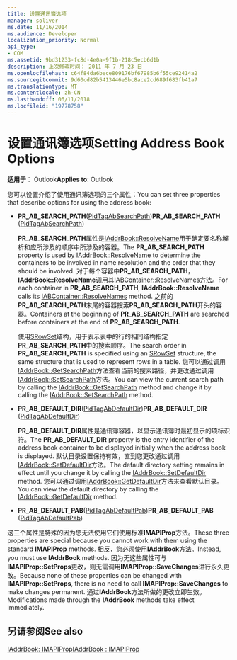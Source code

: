 ```yaml
---
title: 设置通讯簿选项
manager: soliver
ms.date: 11/16/2014
ms.audience: Developer
localization_priority: Normal
api_type:
- COM
ms.assetid: 9bd31233-fc8d-4e0a-9f1b-218c5ecb6d1b
description: 上次修改时间： 2011 年 7 月 23 日
ms.openlocfilehash: c64f84da6bece809176bf67985b6f55ce92414a2
ms.sourcegitcommit: 9d60cd82b5413446e5bc8ace2cd689f683fb41a7
ms.translationtype: MT
ms.contentlocale: zh-CN
ms.lasthandoff: 06/11/2018
ms.locfileid: "19778758"
---
```

# <a name="setting-address-book-options"></a><span data-ttu-id="8aad1-103">设置通讯簿选项</span><span class="sxs-lookup"><span data-stu-id="8aad1-103">Setting Address Book Options</span></span>

  
  
<span data-ttu-id="8aad1-104">**适用于**： Outlook</span><span class="sxs-lookup"><span data-stu-id="8aad1-104">**Applies to**: Outlook</span></span> 
  
<span data-ttu-id="8aad1-105">您可以设置介绍了使用通讯簿选项的三个属性：</span><span class="sxs-lookup"><span data-stu-id="8aad1-105">You can set three properties that describe options for using the address book:</span></span>
  
- <span data-ttu-id="8aad1-106">**PR_AB_SEARCH_PATH**([PidTagAbSearchPath](pidtagabsearchpath-canonical-property.md))</span><span class="sxs-lookup"><span data-stu-id="8aad1-106">**PR_AB_SEARCH_PATH** ([PidTagAbSearchPath](pidtagabsearchpath-canonical-property.md))</span></span>
    
    <span data-ttu-id="8aad1-107">**PR_AB_SEARCH_PATH**属性是[IAddrBook::ResolveName](iaddrbook-resolvename.md)用于确定要名称解析和应所涉及的顺序中所涉及的容器。</span><span class="sxs-lookup"><span data-stu-id="8aad1-107">The **PR_AB_SEARCH_PATH** property is used by [IAddrBook::ResolveName](iaddrbook-resolvename.md) to determine the containers to be involved in name resolution and the order that they should be involved.</span></span> <span data-ttu-id="8aad1-108">对于每个容器中**PR_AB_SEARCH_PATH**， **IAddrBook::ResolveName**调用其[IABContainer::ResolveNames](iabcontainer-resolvenames.md)方法。</span><span class="sxs-lookup"><span data-stu-id="8aad1-108">For each container in **PR_AB_SEARCH_PATH**, **IAddrBook::ResolveName** calls its [IABContainer::ResolveNames](iabcontainer-resolvenames.md) method.</span></span> <span data-ttu-id="8aad1-109">之前的**PR_AB_SEARCH_PATH**末尾的容器搜索**PR_AB_SEARCH_PATH**开头的容器。</span><span class="sxs-lookup"><span data-stu-id="8aad1-109">Containers at the beginning of **PR_AB_SEARCH_PATH** are searched before containers at the end of **PR_AB_SEARCH_PATH**.</span></span> 
    
    <span data-ttu-id="8aad1-110">使用[SRowSet](srowset.md)结构，用于表示表中的行的相同结构指定**PR_AB_SEARCH_PATH**中的搜索顺序。</span><span class="sxs-lookup"><span data-stu-id="8aad1-110">The search order in **PR_AB_SEARCH_PATH** is specified using an [SRowSet](srowset.md) structure, the same structure that is used to represent rows in a table.</span></span> <span data-ttu-id="8aad1-111">您可以通过调用[IAddrBook::GetSearchPath](iaddrbook-getsearchpath.md)方法查看当前的搜索路径，并更改通过调用[IAddrBook::SetSearchPath](iaddrbook-setsearchpath.md)方法。</span><span class="sxs-lookup"><span data-stu-id="8aad1-111">You can view the current search path by calling the [IAddrBook::GetSearchPath](iaddrbook-getsearchpath.md) method and change it by calling the [IAddrBook::SetSearchPath](iaddrbook-setsearchpath.md) method.</span></span> 
    
- <span data-ttu-id="8aad1-112">**PR_AB_DEFAULT_DIR**([PidTagAbDefaultDir](pidtagabdefaultdir-canonical-property.md))</span><span class="sxs-lookup"><span data-stu-id="8aad1-112">**PR_AB_DEFAULT_DIR** ([PidTagAbDefaultDir](pidtagabdefaultdir-canonical-property.md))</span></span>
    
    <span data-ttu-id="8aad1-113">**PR_AB_DEFAULT_DIR**属性是通讯簿容器，以显示通讯簿时最初显示的项标识符。</span><span class="sxs-lookup"><span data-stu-id="8aad1-113">The **PR_AB_DEFAULT_DIR** property is the entry identifier of the address book container to be displayed initially when the address book is displayed.</span></span> <span data-ttu-id="8aad1-114">默认目录设置保持有效，直到您更改通过调用[IAddrBook::SetDefaultDir](iaddrbook-setdefaultdir.md)方法。</span><span class="sxs-lookup"><span data-stu-id="8aad1-114">The default directory setting remains in effect until you change it by calling the [IAddrBook::SetDefaultDir](iaddrbook-setdefaultdir.md) method.</span></span> <span data-ttu-id="8aad1-115">您可以通过调用[IAddrBook::GetDefaultDir](iaddrbook-getdefaultdir.md)方法来查看默认目录。</span><span class="sxs-lookup"><span data-stu-id="8aad1-115">You can view the default directory by calling the [IAddrBook::GetDefaultDir](iaddrbook-getdefaultdir.md) method.</span></span> 
    
- <span data-ttu-id="8aad1-116">**PR_AB_DEFAULT_PAB**([PidTagAbDefaultPab](pidtagabdefaultpab-canonical-property.md))</span><span class="sxs-lookup"><span data-stu-id="8aad1-116">**PR_AB_DEFAULT_PAB** ([PidTagAbDefaultPab](pidtagabdefaultpab-canonical-property.md))</span></span>
    
<span data-ttu-id="8aad1-117">这三个属性是特殊的因为您无法使用它们使用标准**IMAPIProp**方法。</span><span class="sxs-lookup"><span data-stu-id="8aad1-117">These three properties are special because you cannot work with them using the standard **IMAPIProp** methods.</span></span> <span data-ttu-id="8aad1-118">相反，您必须使用**IAddrBook**方法。</span><span class="sxs-lookup"><span data-stu-id="8aad1-118">Instead, you must use **IAddrBook** methods.</span></span> <span data-ttu-id="8aad1-119">因为无这些属性可与**IMAPIProp::SetProps**更改，则无需调用**IMAPIProp::SaveChanges**进行永久更改。</span><span class="sxs-lookup"><span data-stu-id="8aad1-119">Because none of these properties can be changed with **IMAPIProp::SetProps**, there is no need to call **IMAPIProp::SaveChanges** to make changes permanent.</span></span> <span data-ttu-id="8aad1-120">通过**IAddrBook**方法所做的更改立即生效。</span><span class="sxs-lookup"><span data-stu-id="8aad1-120">Modifications made through the **IAddrBook** methods take effect immediately.</span></span> 
  
## <a name="see-also"></a><span data-ttu-id="8aad1-121">另请参阅</span><span class="sxs-lookup"><span data-stu-id="8aad1-121">See also</span></span>



[<span data-ttu-id="8aad1-122">IAddrBook: IMAPIProp</span><span class="sxs-lookup"><span data-stu-id="8aad1-122">IAddrBook : IMAPIProp</span></span>](iaddrbookimapiprop.md)

